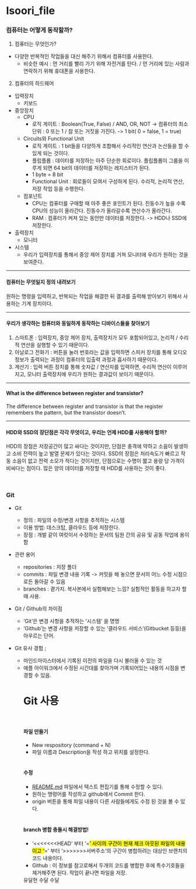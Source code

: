 # Isoori_file
<h3>컴퓨터는 어떻게 동작할까?</h3>
<ol>
<li>컴퓨터는 무엇인가?</li>
</ol>
<ul>
<li>다양한 반복적인 작업들을 대신 해주기 위해서 컴퓨터를 사용한다.
<ul>
<li>비슷한 예시 : 먼 거리를 빨리 가기 위해 자전거를 탄다. / 먼 거리에 있는 사람과 연락하기 위해 휴대폰을 사용한다.</li>
</ul>
</li>
</ul>
<ol start="2">
<li>컴퓨터의 하드웨어</li>
</ol>
<ul>
<li>입력장치
<ul>
<li>키보드</li>
</ul>
</li>
<li>중앙장치
<ul>
<li>CPU
<ul>
<li>로직 게이트 : Boolean(True, False) / AND, OR, NOT -&gt; 컴퓨터의 최소 단위 : 0 또는 1 / 참 또는 거짓을 가진다. -&gt; 1 bit( 0 = false, 1 = true)</li>
</ul>
</li>
<li>Circuits와 Functional Unit
<ul>
<li>로직 게이트 : 1 bit들을 다양하게 조합해서 수리적인 연산과 논산들을 할 수 있게 되는 것이다.</li>
<li>플립플롭 : 데이터를 저장하는 아주 단순한 회로이다. 플립플롭이 그룹을 이루게 되면 64 bit의 데이터를 저장하는 레지스터가 된다.</li>
<li>1 byte = 8 bit</li>
<li>Functional Unit : 회로들이 모여서 구성하게 된다. 수리적, 논리적 연산, 저장 작업 등을 수행한다.</li>
</ul>
</li>
<li>컴포넌트
<ul>
<li>CPU는 컴퓨터를 구매할 때 아주 좋은 포인트가 된다. 진동수가 높을 수록 CPU의 성능이 올라간다. 진동수가 올라갈수록 연산수가 올라간다.</li>
<li>RAM : 컴퓨터가 켜져 있는 동안만 데이터를 저장한다. -&gt; HDD나 SSD에 저장한다.</li>
</ul>
</li>
</ul>
</li>
<li>출력장치
<ul>
<li>모니터</li>
</ul>
</li>
<li>시스템
<ul>
<li>우리가 입력장치를 통해서 중앙 제어 장치를 거쳐 모니터에 우리가 원하는 것을 보여준다.</li>
</ul>
</li>
</ul>
<hr>
<h4>컴퓨터는 무엇일지 정의 내려보기</h4>
<p>원하는 명령을 입력하고, 반복되는 작업을 해결한 뒤 결과를 출력해 받아보기 위해서 사용하는 기계 장치이다.</p>
<hr>
<h4>우리가 생각하는 컴퓨터와 동일하게 동작하는 디바이스들을 찾아보기</h4>
<ol>
<li>스마트폰 : 입력장치, 중앙 제어 장치, 출력장치가 모두 포함되어있고, 논리적 / 수리적 연산을 실행할 수 있기 때문이다.</li>
<li>아날로그 전화기 : 버튼을 눌러 번호라는 값을 입력하면 스피커 장치를 통해 오디오 정보가 출력되는 과정이 컴퓨터의 입출력 과정과 흡사하기 때문이다.</li>
<li>계산기 : 입력 버튼 장치를 통해 숫자값 / 연산자를 입력하면, 수리적 연산이 이루어지고, 모니터 출력장치에 우리가 원하는 결과값이 보이기 때문이다.</li>
</ol>
<hr>
<h4>What is the difference between register and transistor?</h4>
<p>The difference between register and transistor is that the register remembers the pattern, but the transistor doesn’t.</p>
<hr>
<h4>HDD와 SSD의 장단점은 각각 무엇이고, 우리는 언제 HDD를 사용해야 할까?</h4>
<p>HDD의 장점은 저장공간이 많고 싸다는 것이지만, 단점은 충격에 약하고 소음이 발생하고 소비 전력이 높고 발열 문제가 있다는 것이다.
SSD의 장점은 처리속도가 빠르고 작동 소음이 없고 전력 소모가 적다는 것이지만, 단점으로는 수명이 짧고 용량 당 가격이 비싸다는 점이다. 많은 양의 데이터를 저장할 때 HDD를 사용하는 것이 좋다.</p>
<br>
<h3>Git</h3>
<ul>
<li>
<p>Git</p>
<ul>
<li>정의 : 파일의 수정/변경 사항을 추적하는 시스템</li>
<li>이용 방법: 데스크탑, 클라우드 등에 저장한다.</li>
<li>장점 : 개발 같이 여럿이서 수정하는 문서의 팀원 간의 공유 및 공동 작업에 용이함</li>
</ul>
</li>
<li>
<p>관련 용어</p>
<ul>
<li>repositories : 저장 폴더</li>
<li>commits : 파일 변경 내용 기록 -&gt; 커밋을 해 놓으면 문서의 어느 수정 시점으로든 돌아갈 수 있음</li>
<li>branches : 곁가지. 복사본에서 실험해보는 느낌? 실험적인 활동을 하고자 할 때 사용.</li>
</ul>
</li>
<li>
<p>Git / Github의 차이점</p>
<ul>
<li>‘Git’은 변경 사항을 추적하는 ‘시스템’ 을 명명</li>
<li>‘Github’는 변경 사항을 저장할 수 있는 ‘클라우드 서비스’(Gitbucket 등등)을 아우르는 단어.</li>
</ul>
</li>
<li>
<p>Git 유사 경험 ;</p>
<ul>
<li>마인드마이스터에서 기록된 이전의 파일을 다시 불러올 수 있는 것</li>
<li>애플 아이워크에서 수정된 시간대를 찾아가며 기록되어있는 내용의 시점을 변경할 수 있음.</li>
<h1>Git 사용</h1>
<br>
<h4>파일 만들기</h4>
<ul>
<li>New respository (command + N)</li>
<li>파일 이름과 Description을 작성 하고 위치를 설정한다.
<br>
<br></li>
</ul>
<h4>수정</h4>
<ul>
<li><a href="http://README.md">README.md</a> 파일에서 텍스트 편집기를 통해 수정할 수 있다.</li>
<li>원하는 명령어를 작성하고 github에서 Commit 한다.</li>
<li>origin 버튼을 통해 파일 내용이 다른 사람들에게도 수정 된 것을 볼 수 있다.
<br>
<br></li>
</ul>
<h4>branch 병합 충돌시 해결방법!</h4>
<ul>
<li>‘&lt;&lt;&lt;&lt;&lt;&lt;&lt;HEAD’ 부터 ‘=<mark><mark><mark>’ 사이의 구간이 현재 체크 아웃된 파일의 내용이고 ‘</mark></mark></mark>=’ 부터 ‘&gt;&gt;&gt;&gt;&gt;&gt;&gt;서버주소’의 구간이 병합하려는 대상인 브랜치의 코드 내용이다.</li>
<li>Github : 이 정보를 참고로해서 두개의 코드를 병합한 후에 특수기호들을 제거해주면 된다. 작업이 끝나면 파일을 저장.</li>
</ul>
유달헌 수달 수달
